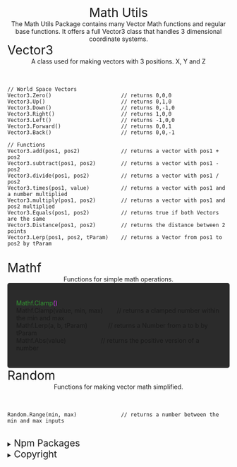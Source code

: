 <style>
.light_green { color: rgb(100, 240, 100); }
.green { color: rgb(50, 150, 50); }
.red { color: rgb(246, 89, 89); }
.yellow { color: rgb(236, 255, 134); }
.blue { color: rgb(73, 148, 245); }
.orange { color: rgb(255, 119, 0); }
.light_purple { color: rgb(224, 67, 255); }
</style>


<div style="text-align:center;">
<span style="font-size:2em;">Math Utils</span>
<div>
The Math Utils Package contains many Vector Math functions and regular base functions. It offers a full Vector3 class that handles 3 dimensional coordinate systems.

<div style="font-size:2em;text-align:left">Vector3</div>
A class used for making vectors with 3 positions. X, Y and Z
<div style="white-space: pre-wrap;text-align:left"> 

    // World Space Vectors
    Vector3.Zero()                      // returns 0,0,0 
    Vector3.Up()                        // returns 0,1,0 
    Vector3.Down()                      // returns 0,-1,0 
    Vector3.Right()                     // returns 1,0,0 
    Vector3.Left()                      // returns -1,0,0 
    Vector3.Forward()                   // returns 0,0,1 
    Vector3.Back()                      // returns 0,0,-1 

    // Functions
    Vector3.add(pos1, pos2)             // returns a vector with pos1 + pos2
    Vector3.subtract(pos1, pos2)        // returns a vector with pos1 - pos2
    Vector3.divide(pos1, pos2)          // returns a vector with pos1 / pos2
    Vector3.times(pos1, value)          // returns a vector with pos1 and a number multiplied
    Vector3.multiply(pos1, pos2)        // returns a vector with pos1 and pos2 multiplied
    Vector3.Equals(pos1, pos2)          // returns true if both Vectors are the same
    Vector3.Distance(pos1, pos2)        // returns the distance between 2 points
    Vector3.Lerp(pos1, pos2, tParam)    // returns a Vector from pos1 to pos2 by tParam

</div>
<div style="font-size:2em;text-align:left">Mathf</div>
Functions for simple math operations.
<div style="white-space: pre-wrap;text-align:left;background-color: #2B2B2B; border-radius: 5px; padding: 20px"> 
<span class="green">Mathf.Clamp<span class="light_purple">()</span></span>
Mathf.Clamp(value, min, max)        // returns a clamped number within the min and max 
Mathf.Lerp(a, b, tParam)            // returns a Number from a to b by tParam
Mathf.Abs(value)                    // returns the positive version of a number

</div>

<div style="font-size:2em;text-align:left">Random</div>
Functions for making vector math simplified.
<div style="white-space: pre-wrap;text-align:left"> 

    Random.Range(min, max)              // returns a number between the min and max inputs

</div>
</div>
</div>

<details><summary><span style="font-size:1.5em;">Npm Packages</span> </summary>

###### Latest Version
    npm i @jadenallen/math_utils
###### Version 1.0.2
    npm i npm i @jadenallen/math_utils@1.0.2
###### Version 1.0.1
    npm i @jadenallen/math_utils@1.0.1
###### Version 1.0.0
    npm i @jadenallen/math_utils@1.0.0
</details>

<details><summary><span style="font-size:1.5em;">Copyright</span></summary>

```
MIT License

Copyright (c) 2024 Jaden-Allen

Permission is hereby granted, free of charge, to any person obtaining a copy
of this software and associated documentation files (the "Software"), to deal
in the Software without restriction, including without limitation the rights
to use, copy, modify, merge, publish, distribute, sublicense, and/or sell
copies of the Software, and to permit persons to whom the Software is
furnished to do so, subject to the following conditions:

The above copyright notice and this permission notice shall be included in all
copies or substantial portions of the Software.

THE SOFTWARE IS PROVIDED "AS IS", WITHOUT WARRANTY OF ANY KIND, EXPRESS OR
IMPLIED, INCLUDING BUT NOT LIMITED TO THE WARRANTIES OF MERCHANTABILITY,
FITNESS FOR A PARTICULAR PURPOSE AND NONINFRINGEMENT. IN NO EVENT SHALL THE
AUTHORS OR COPYRIGHT HOLDERS BE LIABLE FOR ANY CLAIM, DAMAGES OR OTHER
LIABILITY, WHETHER IN AN ACTION OF CONTRACT, TORT OR OTHERWISE, ARISING FROM,
OUT OF OR IN CONNECTION WITH THE SOFTWARE OR THE USE OR OTHER DEALINGS IN THE
SOFTWARE.
```
</details>
